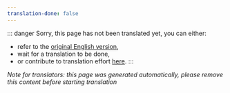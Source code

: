 ```yaml
---
translation-done: false
---
```

::: danger
Sorry, this page has not been translated yet, you can either:
- refer to the [original English version](<..\..\mapping\mediocre-map-assistant.md>),
- wait for a translation to be done,
- or contribute to translation effort [here](https://github.com/bsmg/wiki).
:::

_Note for translators: this page was generated automatically, please remove this content before starting translation_
